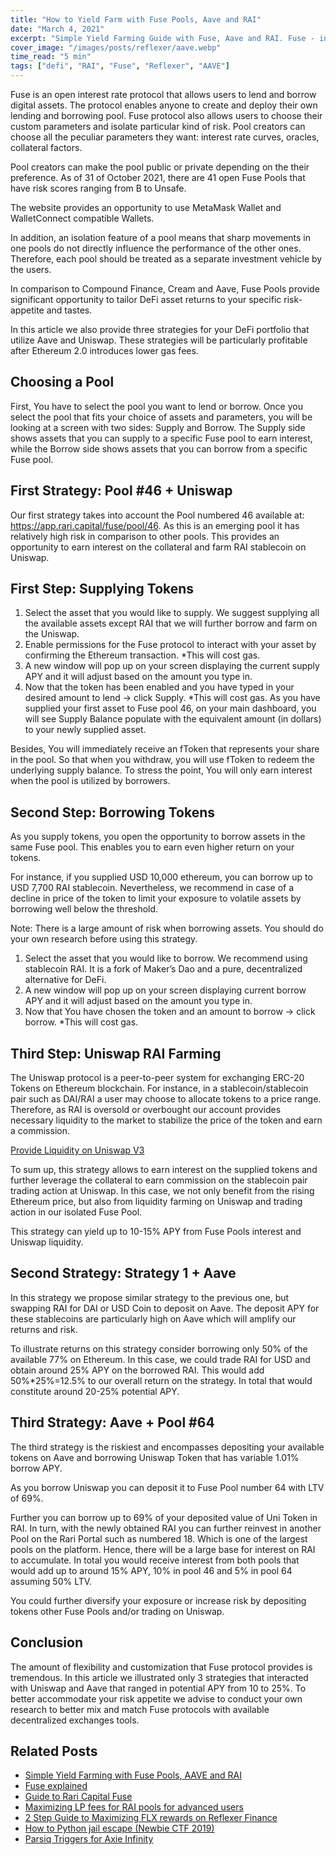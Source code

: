 ```yaml
---
title: "How to Yield Farm with Fuse Pools, Aave and RAI"
date: "March 4, 2021"
excerpt: "Simple Yield Farming Guide with Fuse, Aave and RAI. Fuse - interest rate protocol that allows users to lend and borrow digital assets."
cover_image: "/images/posts/reflexer/aave.webp"
time_read: "5 min"
tags: ["defi", "RAI", "Fuse", "Reflexer", "AAVE"]
---
```


Fuse is an open interest rate protocol that allows users to lend and borrow digital assets. The protocol enables anyone to create and deploy their own lending and borrowing pool. Fuse protocol also allows users to choose their custom parameters and isolate particular kind of risk. Pool creators can choose all the peculiar parameters they want: interest rate curves, oracles, collateral factors.

Pool creators can make the pool public or private depending on the their preference. As of 31 of October 2021, there are 41 open Fuse Pools that have risk scores ranging from B to Unsafe.

The website provides an opportunity to use MetaMask Wallet and WalletConnect compatible Wallets.

In addition, an isolation feature of a pool means that sharp movements in one pools do not directly influence the performance of the other ones. Therefore, each pool should be treated as a separate investment vehicle by the users.

In comparison to Compound Finance, Cream and Aave, Fuse Pools provide significant opportunity to tailor DeFi asset returns to your specific risk-appetite and tastes.

In this article we also provide three strategies for your DeFi portfolio that utilize Aave and Uniswap. These strategies will be particularly profitable after Ethereum 2.0 introduces lower gas fees.

## Choosing a Pool

First, You have to select the pool you want to lend or borrow. Once you select the pool that fits your choice of assets and parameters, you will be looking at a screen with two sides: Supply and Borrow. The Supply side shows assets that you can supply to a specific Fuse pool to earn interest, while the Borrow side shows assets that you can borrow from a specific Fuse pool.

## First Strategy: Pool #46 + Uniswap

Our first strategy takes into account the Pool numbered 46 available at: https://app.rari.capital/fuse/pool/46. As this is an emerging pool it has relatively high risk in comparison to other pools. This provides an opportunity to earn interest on the collateral and farm RAI stablecoin on Uniswap.

## First Step: Supplying Tokens

1. Select the asset that you would like to supply. We suggest supplying all the available assets except RAI that we will further borrow and farm on the Uniswap.
2. Enable permissions for the Fuse protocol to interact with your asset by confirming the Ethereum transaction. \*This will cost gas.
3. A new window will pop up on your screen displaying the current supply APY and it will adjust based on the amount you type in.
4. Now that the token has been enabled and you have typed in your desired amount to lend -> click Supply. \*This will cost gas.
   As you have supplied your first asset to Fuse pool 46, on your main dashboard, you will see Supply Balance populate with the equivalent amount (in dollars) to your newly supplied asset.

Besides, You will immediately receive an fToken that represents your share in the pool. So that when you withdraw, you will use fToken to redeem the underlying supply balance. To stress the point, You will only earn interest when the pool is utilized by borrowers.

## Second Step: Borrowing Tokens

As you supply tokens, you open the opportunity to borrow assets in the same Fuse pool. This enables you to earn even higher return on your tokens.

For instance, if you supplied USD 10,000 ethereum, you can borrow up to USD 7,700 RAI stablecoin. Nevertheless, we recommend in case of a decline in price of the token to limit your exposure to volatile assets by borrowing well below the threshold.

Note: There is a large amount of risk when borrowing assets. You should do your own research before using this strategy.

1. Select the asset that you would like to borrow. We recommend using stablecoin RAI. It is a fork of Maker’s Dao and a pure, decentralized alternative for DeFi.
2. A new window will pop up on your screen displaying current borrow APY and it will adjust based on the amount you type in.
3. Now that You have chosen the token and an amount to borrow -> click borrow. \*This will cost gas.

## Third Step: Uniswap RAI Farming

The Uniswap protocol is a peer-to-peer system for exchanging ERC-20 Tokens on Ethereum blockchain. For instance, in a stablecoin/stablecoin pair such as DAI/RAI a user may choose to allocate tokens to a price range. Therefore, as RAI is oversold or overbought our account provides necessary liquidity to the market to stabilize the price of the token and earn a commission.

[Provide Liquidity on Uniswap V3](https://help.uniswap.org/en/articles/5391541-provide-liquidity-on-uniswap-v3)

To sum up, this strategy allows to earn interest on the supplied tokens and further leverage the collateral to earn commission on the stablecoin pair trading action at Uniswap. In this case, we not only benefit from the rising Ethereum price, but also from liquidity farming on Uniswap and trading action in our isolated Fuse Pool.

This strategy can yield up to 10-15% APY from Fuse Pools interest and Uniswap liquidity.

## Second Strategy: Strategy 1 + Aave

In this strategy we propose similar strategy to the previous one, but swapping RAI for DAI or USD Coin to deposit on Aave. The deposit APY for these stablecoins are particularly high on Aave which will amplify our returns and risk.

To illustrate returns on this strategy consider borrowing only 50% of the available 77% on Ethereum. In this case, we could trade RAI for USD and obtain around 25% APY on the borrowed RAI. This would add 50%\*25%=12.5% to our overall return on the strategy. In total that would constitute around 20-25% potential APY.

## Third Strategy: Aave + Pool #64

The third strategy is the riskiest and encompasses depositing your available tokens on Aave and borrowing Uniswap Token that has variable 1.01% borrow APY.

As you borrow Uniswap you can deposit it to Fuse Pool number 64 with LTV of 69%.

Further you can borrow up to 69% of your deposited value of Uni Token in RAI. In turn, with the newly obtained RAI you can further reinvest in another Pool on the Rari Portal such as numbered 18. Which is one of the largest pools on the platform. Hence, there will be a large base for interest on RAI to accumulate. In total you would receive interest from both pools that would add up to around 15% APY, 10% in pool 46 and 5% in pool 64 assuming 50% LTV.

You could further diversify your exposure or increase risk by depositing tokens other Fuse Pools and/or trading on Uniswap.

## Conclusion

The amount of flexibility and customization that Fuse protocol provides is tremendous. In this article we illustrated only 3 strategies that interacted with Uniswap and Aave that ranged in potential APY from 10 to 25%. To better accommodate your risk appetite we advise to conduct your own research to better mix and match Fuse protocols with available decentralized exchanges tools.

## Related Posts

- [Simple Yield Farming with Fuse Pools, AAVE and RAI](https://dspyt.com/simple-yield-farming-with-fuse-pools-aave-and-rai)
- [Fuse explained](https://medium.com/rari-capital/fuse-explained-3ef2e0747953)
- [Guide to Rari Capital Fuse](https://medium.com/stakingbits/guide-to-rari-capital-fuse-permissionless-money-markets-2632a2a72929)
- [Maximizing LP fees for RAI pools for advanced users](https://dspyt.com/maximizing-lp-fees-for-rai-pools-for-advanced-users)
- [2 Step Guide to Maximizing FLX rewards on Reflexer Finance](https://dspyt.com/2-step-guide-to-maximizing-flx-rewards)
- [How to Python jail escape (Newbie CTF 2019)](https://dspyt.com/how-to-python-jail-escape-newbie-ctf-2019)
- [Parsiq Triggers for Axie Infinity](https://dspyt.com/blockchain-insights-with-parsiq-triggers-for-axie-infinity)
